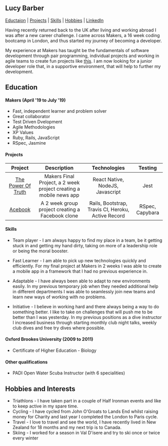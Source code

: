 ## Lucy Barber
[Eductaion](Education) | [Projects](Projects) | [Skills](Skills) | [Hobbies](Hobbies-and-Interests) | [LinkedIn](https://www.linkedin.com/in/lucy-barber-68297181/)

Having recently returned back to the UK after living and working abroad I was after a new career challenge. I came across Makers, a 16 week coding bootcamp in London, and thus started my journey of becoming a developer. 

My experience at Makers has taught be the fundamentals of software development through pair programming, individual projects and working in agile teams to create fun projects like [this](https://acebook-d-railed.herokuapp.com/). I am now looking for a junior developer role that, in a supportive environment, that will help to further my development.

## Education

#### Makers (April '19 to July '19)

- Fast, independent learner and problem solver
- Great collaborator
- Test Driven Dvelopment
- Agile Methodologies
- XP Values 
- Ruby, Rails, JavaScript
- RSpec, Jasmine

#### Projects 

| Project | Description | Technologies | Testing |
|:-------:|:-----------:|:------------:|:-------:|
|[The Power Of Truth](https://github.com/lbarber729/PowerOfTruth)| Makers Final Project, a 2 week project creating a mobile news app| React Native, NodeJS, Javascript | Jest|
|[Acebook](https://acebook-d-railed.herokuapp.com/)| A 2 week group project creating a Facebook clone | Rails, Bootstrap, Travis CI, Heroku, Active Record | RSpec, Capybara|

#### Skills 

- Team player - I am always happy to find my place in a team, be it getting stuck in and getting my hand dirty, taking on more of a leadership role or being the moral booster.

- Fast Learner - I am able to pick up new technologies quickly and efficiently. For my final project at Makers in 2 weeks I was able to create a mobile app in a framework that I had no previous experience in.

- Adaptable - I have always been able to adapt to new environments easily. In my previous temporary job when they needed additional help in different departments I was able to seamlessly join new teams and learn new ways of working with no problems. 

- Initiative - I believe in working hard and there always being a way to do something better. I like to take on challenges that will push me to be better than I was yesterday. In my previous positions as a dive instructor I increased business through starting monthly club night talks, weekly club dives and free try dives where possible. 


#### Oxford Brookes University (2009 to 2011)

- Certificate of Higher Education - Biology

#### Other qualifications

- PADI Open Water Scuba Instructor (with 6 specialities)


## Hobbies and Interests
- Triathlons - I have taken part in a couple of Half Ironman events and like to keep active in my spare time.
- Cycling - I have cycled from John O'Groats to Lands End whilst raising money for Charity and last year I completed the London to Paris cycle.
- Travel - I love to travel and see the world, I have recently lived in New Zealand for 18 months and my next  trip is to Canada.
- Skiing - I worked for a season in Val D'isere and try to ski once or twice every winter
